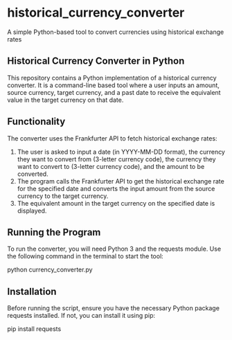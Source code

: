 # historical_currency_converter
A simple Python-based tool to convert currencies using historical exchange rates

Historical Currency Converter in Python
---------------------------------------

This repository contains a Python implementation of a historical currency converter. It is a command-line based tool where a user inputs an amount, source currency, target currency, and a past date to receive the equivalent value in the target currency on that date.

Functionality
-------------

The converter uses the Frankfurter API to fetch historical exchange rates:

1. The user is asked to input a date (in YYYY-MM-DD format), the currency they want to convert from (3-letter currency code), the currency they want to convert to (3-letter currency code), and the amount to be converted.
2. The program calls the Frankfurter API to get the historical exchange rate for the specified date and converts the input amount from the source currency to the target currency.
3. The equivalent amount in the target currency on the specified date is displayed.

Running the Program
---------------------

To run the converter, you will need Python 3 and the requests module. Use the following command in the terminal to start the tool:

python currency_converter.py

Installation
------------

Before running the script, ensure you have the necessary Python package requests installed. If not, you can install it using pip:

pip install requests
